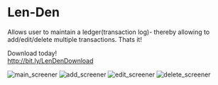 # Len-Den
Allows user to maintain a ledger(transaction log)- thereby allowing to add/edit/delete multiple transactions. Thats it! 

Download today!   
http://bit.ly/LenDenDownload

![main_screener](https://cloud.githubusercontent.com/assets/7782134/21500663/3c8132da-cc67-11e6-993c-bc1fc99ededf.png)
![add_screener](https://cloud.githubusercontent.com/assets/7782134/21500664/3c81bc1e-cc67-11e6-9daa-71545129316b.png)
![edit_screener](https://cloud.githubusercontent.com/assets/7782134/21500662/3c816250-cc67-11e6-963c-b75f865e449e.png)
![delete_screener](https://cloud.githubusercontent.com/assets/7782134/21500665/3c8296ac-cc67-11e6-8b85-6f3b15f50386.png)
